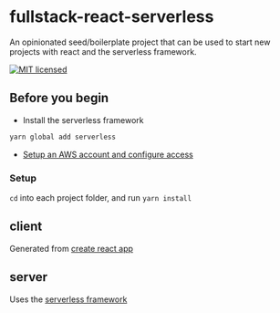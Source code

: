# fullstack-react-serverless

An opinionated seed/boilerplate project that can be used to start new projects with react and the serverless framework.

[![MIT licensed](https://img.shields.io/badge/license-MIT-blue.svg)](https://raw.githubusercontent.com/tim-stasse/fullstack-react-serverless/master/LICENSE)

## Before you begin

- Install the serverless framework

```bash
yarn global add serverless
```

- [Setup an AWS account and configure access](https://serverless.com/framework/docs/providers/aws/guide/credentials/)

### Setup

`cd` into each project folder, and run `yarn install`

## client

Generated from [create react app](https://github.com/facebookincubator/create-react-app)

## server

Uses the [serverless framework](http://www.serverless.com)
